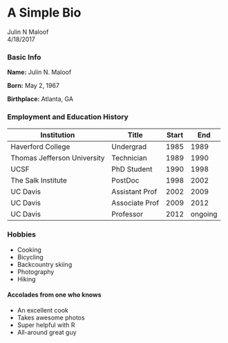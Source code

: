 # A Simple Bio
Julin N Maloof  
4/18/2017  

### Basic Info

__Name:__ Julin N. Maloof

__Born:__ May 2, 1967

__Birthplace:__ Atlanta, GA


### Employment and Education History

|Institution | Title | Start | End|
|---------|----------|-------|----|
| Haverford College | Undergrad | 1985 | 1989 |
| Thomas Jefferson University | Technician | 1989 | 1990 |
| UCSF | PhD Student | 1990 | 1998 |
| The Salk Institute | PostDoc | 1998 | 2002 |
| UC Davis | Assistant Prof | 2002 | 2009 |
| UC Davis | Associate Prof | 2009 | 2012 |
| UC Davis | Professor      | 2012 | ongoing |

### Hobbies

* Cooking
* Bicycling
* Backcountry skiing
* Photography
* Hiking

#### Accolades from one who knows
* An excellent cook
* Takes awesome photos
* Super helpful with R
* All-around great guy
